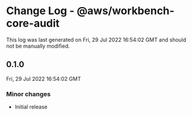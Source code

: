 # Change Log - @aws/workbench-core-audit

This log was last generated on Fri, 29 Jul 2022 16:54:02 GMT and should not be manually modified.

## 0.1.0
Fri, 29 Jul 2022 16:54:02 GMT

### Minor changes

- Initial release

